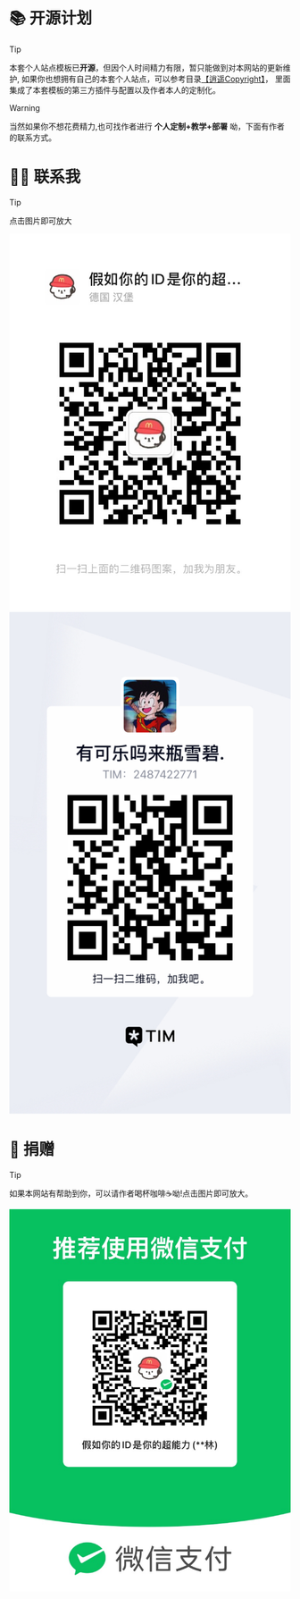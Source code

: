 # 📚 开源计划
> [!TIP]
> 本套个人站点模板已<strong>开源</strong>，但因个人时间精力有限，暂只能做到对本网站的更新维护,
> 如果你也想拥有自己的本套个人站点，可以参考目录<a href="#/config/README">【逍遥Copyright】</a>，
> 里面集成了本套模板的第三方插件与配置以及作者本人的定制化。

> [!WARNING]
> 当然如果你不想花费精力,也可找作者进行 <strong>个人定制+教学+部署</strong> 呦，下面有作者的联系方式。


# 👨‍🎓 联系我

> [!TIP]
> 点击图片即可放大

![](../static/img/Wechat.jpg)
![](../static/img/QQ.jpg)

# 💖 捐赠
> [!TIP]
> 如果本网站有帮助到你，可以请作者喝杯咖啡☕呦!点击图片即可放大。

![](../static/img/donate.jpg)



[comment]: <> (![]&#40;../static/img/donate.jpg&#41;)